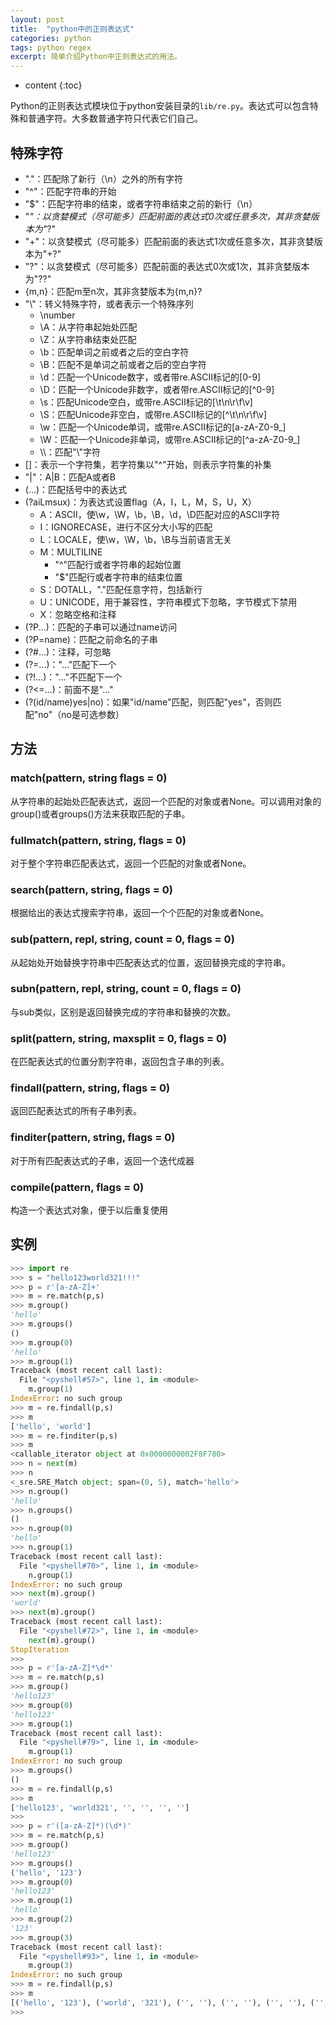 ```yaml
---
layout: post
title:  "python中的正则表达式"
categories: python
tags: python regex
excerpt: 简单介绍Python中正则表达式的用法。
---
```


* content
{:toc}

Python的正则表达式模块位于python安装目录的`lib/re.py`。表达式可以包含特殊和普通字符。大多数普通字符只代表它们自己。

## 特殊字符
- "."：匹配除了新行（\n）之外的所有字符
- "^"：匹配字符串的开始
- "$"：匹配字符串的结束，或者字符串结束之前的新行（\n）
- "*"：以贪婪模式（尽可能多）匹配前面的表达式0次或任意多次，其非贪婪版本为"*?"
- "+"：以贪婪模式（尽可能多）匹配前面的表达式1次或任意多次，其非贪婪版本为"+?"
- "?"：以贪婪模式（尽可能多）匹配前面的表达式0次或1次，其非贪婪版本为"??"
- {m,n}：匹配m至n次，其非贪婪版本为{m,n}?
- "\\"：转义特殊字符，或者表示一个特殊序列
  - \number
  - \A：从字符串起始处匹配
  - \Z：从字符串结束处匹配
  - \b：匹配单词之前或者之后的空白字符
  - \B：匹配不是单词之前或者之后的空白字符
  - \d：匹配一个Unicode数字，或者带re.ASCII标记的[0-9]
  - \D：匹配一个Unicode非数字，或者带re.ASCII标记的[^0-9]
  - \s：匹配Unicode空白，或带re.ASCII标记的[\t\n\r\f\v]
  - \S：匹配Unicode非空白，或带re.ASCII标记的[^\t\n\r\f\v]
  - \w：匹配一个Unicode单词，或带re.ASCII标记的[a-zA-Z0-9_]
  - \W：匹配一个Unicode非单词，或带re.ASCII标记的[^a-zA-Z0-9_]
  - \\\：匹配"\\"字符
- []：表示一个字符集，若字符集以"^"开始，则表示字符集的补集
- "\|"：A\|B：匹配A或者B
- (...)：匹配括号中的表达式
- (?aiLmsux)：为表达式设置flag（A，I，L，M，S，U，X）
  - A：ASCII，使\w，\W，\b，\B，\d，\D匹配对应的ASCII字符
  - I：IGNORECASE，进行不区分大小写的匹配
  - L：LOCALE，使\w，\W，\b，\B与当前语言无关
  - M：MULTILINE
    - "^"匹配行或者字符串的起始位置
    - "$"匹配行或者字符串的结束位置
  - S：DOTALL，"."匹配任意字符，包括新行
  - U：UNICODE，用于兼容性，字符串模式下忽略，字节模式下禁用
  - X：忽略空格和注释
- (?P<name>...)：匹配的子串可以通过name访问
- (?P=name)：匹配之前命名的子串
- (?#...)：注释，可忽略
- (?=...)："..."匹配下一个
- (?!...)："..."不匹配下一个
- (?<=...)：前面不是"..."
- (?(id/name)yes\|no)：如果"id/name"匹配，则匹配"yes"，否则匹配"no"（no是可选参数）

## 方法
### match(pattern, string flags = 0)
从字符串的起始处匹配表达式，返回一个匹配的对象或者None。可以调用对象的group()或者groups()方法来获取匹配的子串。

### fullmatch(pattern, string, flags = 0)
对于整个字符串匹配表达式，返回一个匹配的对象或者None。

### search(pattern, string, flags = 0)
根据给出的表达式搜索字符串，返回一个个匹配的对象或者None。

### sub(pattern, repl, string, count = 0, flags = 0)
从起始处开始替换字符串中匹配表达式的位置，返回替换完成的字符串。

### subn(pattern, repl, string, count = 0, flags = 0)
与sub类似，区别是返回替换完成的字符串和替换的次数。

### split(pattern, string, maxsplit = 0, flags = 0)
在匹配表达式的位置分割字符串，返回包含子串的列表。

### findall(pattern, string, flags = 0)
返回匹配表达式的所有子串列表。

### finditer(pattern, string, flags = 0)
对于所有匹配表达式的子串，返回一个迭代成器

### compile(pattern, flags = 0)
构造一个表达式对象，便于以后重复使用

## 实例
```python
>>> import re
>>> s = "hello123world321!!!"
>>> p = r'[a-zA-Z]+'
>>> m = re.match(p,s)
>>> m.group()
'hello'
>>> m.groups()
()
>>> m.group(0)
'hello'
>>> m.group(1)
Traceback (most recent call last):
  File "<pyshell#57>", line 1, in <module>
    m.group(1)
IndexError: no such group
>>> m = re.findall(p,s)
>>> m
['hello', 'world']
>>> m = re.finditer(p,s)
>>> m
<callable_iterator object at 0x0000000002F8F780>
>>> n = next(m)
>>> n
<_sre.SRE_Match object; span=(0, 5), match='hello'>
>>> n.group()
'hello'
>>> n.groups()
()
>>> n.group(0)
'hello'
>>> n.group(1)
Traceback (most recent call last):
  File "<pyshell#70>", line 1, in <module>
    n.group(1)
IndexError: no such group
>>> next(m).group()
'world'
>>> next(m).group()
Traceback (most recent call last):
  File "<pyshell#72>", line 1, in <module>
    next(m).group()
StopIteration
>>> 
>>> p = r'[a-zA-Z]*\d*'
>>> m = re.match(p,s)
>>> m.group()
'hello123'
>>> m.group(0)
'hello123'
>>> m.group(1)
Traceback (most recent call last):
  File "<pyshell#79>", line 1, in <module>
    m.group(1)
IndexError: no such group
>>> m.groups()
()
>>> m = re.findall(p,s)
>>> m
['hello123', 'world321', '', '', '', '']
>>> 
>>> p = r'([a-zA-Z]*)(\d*)'
>>> m = re.match(p,s)
>>> m.group()
'hello123'
>>> m.groups()
('hello', '123')
>>> m.group(0)
'hello123'
>>> m.group(1)
'hello'
>>> m.group(2)
'123'
>>> m.group(3)
Traceback (most recent call last):
  File "<pyshell#93>", line 1, in <module>
    m.group(3)
IndexError: no such group
>>> m = re.findall(p,s)
>>> m
[('hello', '123'), ('world', '321'), ('', ''), ('', ''), ('', ''), ('', '')]
>>> 
```
